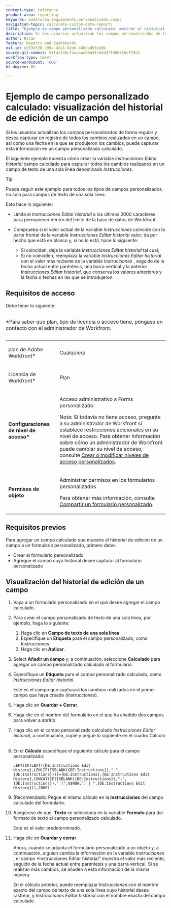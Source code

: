 ```yaml
---
content-type: reference
product-area: reporting
keywords: auditoría,seguimiento,personalizado,campo
navigation-topic: calculate-custom-data-reports
title: "Ejemplo de campo personalizado calculado: mostrar el historial de edición de un campo"
description: Si los usuarios actualizan los campos personalizados de forma regular y desea capturar un registro de todos los cambios realizados en un campo, así como una fecha en la que se produjeron los cambios, puede capturar esta información en un campo personalizado calculado.
author: Nolan
feature: Reports and Dashboards
exl-id: e233ef28-c95a-42a1-b2eb-448dad5feddb
source-git-commit: 54f4c136cfaaaaaa90a4fc64d3ffd06816cff9cb
workflow-type: tm+mt
source-wordcount: '666'
ht-degree: 0%

---
```


# Ejemplo de campo personalizado calculado: visualización del historial de edición de un campo

Si los usuarios actualizan los campos personalizados de forma regular y desea capturar un registro de todos los cambios realizados en un campo, así como una fecha en la que se produjeron los cambios, puede capturar esta información en un campo personalizado calculado.

El siguiente ejemplo muestra cómo crear la variable *Instrucciones Editar historial* campo calculado para capturar todos los cambios realizados en un campo de texto de una sola línea denominado *Instrucciones*.

>[!TIP]
>
>Puede seguir este ejemplo para todos los tipos de campos personalizados, no solo para campos de texto de una sola línea.

Esto hace lo siguiente: 

* Limita el *Instrucciones Editar historial* a los últimos 2000 caracteres para permanecer dentro del límite de la base de datos de Workfront.
* Comprueba si el valor actual de la variable *Instrucciones* coincide con la parte frontal de la variable *Instrucciones Editar historial* valor; da por hecho que está en blanco y, si no lo está, hace lo siguiente: 

   * Si coinciden, deja la variable *Instrucciones Editar historial* tal cual;
   * Si no coinciden, reemplaza la variable *Instrucciones Editar historial* con el valor más reciente de la variable *Instrucciones* , seguido de la fecha actual entre paréntesis, una barra vertical y la anterior *Instrucciones Editar historial*, que conserva los valores anteriores y la fecha o fechas en las que se introdujeron.

## Requisitos de acceso

Debe tener lo siguiente:

<table style="table-layout:auto"> 
 <caption style="text-align: left;"> 
  <p>*Para saber qué plan, tipo de licencia o acceso tiene, póngase en contacto con el administrador de Workfront.</p> 
 </caption> 
 <col> 
 </col> 
 <col> 
 </col> 
 <tbody> 
  <tr> 
   <td> <p>plan de Adobe Workfront*</p> </td> 
   <td>Cualquiera</td> 
  </tr> 
  <tr> 
   <td> <p>Licencia de Workfront*</p> </td> 
   <td> <p>Plan </p> </td> 
  </tr> 
  <tr> 
   <td><strong>Configuraciones de nivel de acceso*</strong> </td> 
   <td> <p>Acceso administrativo a Forms personalizado</p> <p>Nota: Si todavía no tiene acceso, pregunte a su administrador de Workfront si establece restricciones adicionales en su nivel de acceso. Para obtener información sobre cómo un administrador de Workfront puede cambiar su nivel de acceso, consulte <a href="../../../administration-and-setup/add-users/configure-and-grant-access/create-modify-access-levels.md" class="MCXref xref">Crear o modificar niveles de acceso personalizados</a>.</p> </td> 
  </tr> 
  <tr> 
   <td> <p><strong>Permisos de objeto</strong> </p> </td> 
   <td> <p>Administrar permisos en los formularios personalizados </p> <p>Para obtener más información, consulte <a href="../../../administration-and-setup/customize-workfront/create-manage-custom-forms/share-access-to-a-custom-form.md" class="MCXref xref">Compartir un formulario personalizado</a>.<br></p> </td> 
  </tr> 
 </tbody> 
</table>

## Requisitos previos

Para agregar un campo calculado que muestre el historial de edición de un campo a un formulario personalizado, primero debe:

* Crear el formulario personalizado
* Agregue el campo cuyo historial desee capturar al formulario personalizado

## Visualización del historial de edición de un campo

1. Vaya a un formulario personalizado en el que desee agregar el campo calculado.

1. Para crear el campo personalizado de texto de una sola línea, por ejemplo, haga lo siguiente:

   1. Haga clic en **Campo de texto de una sola línea**.
   1. Especifique un **Etiqueta** para el campo personalizado, como *Instrucciones*.
   1. Haga clic en **Aplicar**.

1. Select **Añadir un campo** y, a continuación, seleccione **Calculado** para agregar un campo personalizado calculado al formulario.
1. Especifique un **Etiqueta** para el campo personalizado calculado, como *Instrucciones Editar historial*.

   Este es el campo que capturará los cambios realizados en el primer campo que haya creado (*Instrucciones*).

1. Haga clic en **Guardar + Cerrar**.
1. Haga clic en el nombre del formulario en el que ha añadido dos campos para volver a abrirlo.
1. Haga clic en el campo personalizado calculado *Instrucciones Editar historial,* a continuación, copie y pegue lo siguiente en el cuadro Cálculo :
1. En el **Cálculo** especifique el siguiente cálculo para el campo personalizado:

   ```
   LEFT(IF(LEFT({DE:Instructions Edit History},LEN(IF(ISBLANK({DE:Instructions}),"-",{DE:Instructions})))={DE:Instructions},{DE:Instructions Edit History},CONCAT(IF(ISBLANK({DE:Instructions}),"-",{DE:Instructions})," (",$$NOW,") | ",{DE:Instructions Edit History})),2000)
   ```

1. (Recomendado) Pegue el mismo cálculo en la **Instrucciones** del campo calculado del formulario.
1. Asegúrese de que  **Texto** se selecciona en la variable **Formato** para dar formato de texto al campo personalizado calculado.

   Este es el valor predeterminado.

1. Haga clic en **Guardar y cerrar**.

   Ahora, cuando se adjunta el formulario personalizado a un objeto y, a continuación, alguien cambia la información en la variable *Instrucciones* , el campo *Instrucciones Editar historial&quot; muestra el valor más reciente, seguido de la fecha actual entre paréntesis y una barra vertical. Si se realizan más cambios, se añaden a esta información de la misma manera.

   En el cálculo anterior, puede reemplazar *Instrucciones* con el nombre exacto del campo de texto de una sola línea cuyo historial desea rastrear, y *Instrucciones Editar historial* con el nombre exacto del campo calculado.
